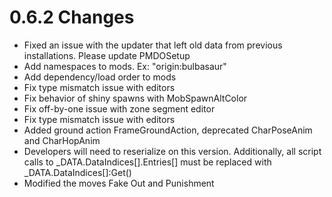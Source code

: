 # 0.6.2 Changes #

* Fixed an issue with the updater that left old data from previous installations.  Please update PMDOSetup
* Add namespaces to mods.  Ex: "origin:bulbasaur"
* Add dependency/load order to mods
* Fix type mismatch issue with editors
* Fix behavior of shiny spawns with MobSpawnAltColor
* Fix off-by-one issue with zone segment editor
* Fix type mismatch issue with editors
* Added ground action FrameGroundAction, deprecated CharPoseAnim and CharHopAnim
* Developers will need to reserialize on this version.  Additionally, all script calls to _DATA.DataIndices[<datatype>].Entries[<entry name>] must be replaced with _DATA.DataIndices[<datatype>]:Get(<entry name>)
* Modified the moves Fake Out and Punishment